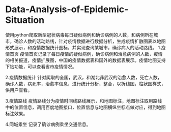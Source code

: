 # Data-Analysis-of-Epidemic-Situation
使用python爬取新型冠状病毒每日疑似病例和确诊病例的人数，和病例所在城市，确诊人数的活动路线，针对疫情数据进行数据分析，生成疫情扩散图表以地图形式展示，和疫情数据统计图标，并实现查询某城市，确诊病人的活动路线。
1.疫情首页
疫情首页记录了每日疫情的疑似病例，确诊病例和治愈病例的人数，疫情的相关报道，疫情扩展图，中国的疫情数据表和国外的数据表展示。疫情地图支持下钻功能，可以查看省市疫情情况。

2.疫情数据统计
 针对爬取的全国，武汉，和湖北非武汉的治愈人数，死亡人数，确诊人数，病死率，治愈率信息，进行统计分析，整合，以折线图，柱状图样式，供用户查看。

3.疫情路线
疫情路线分为疫情时间线路线展示，和地图标注，地图标注取用路线中的位置信息，调用百度地图接口，位置信息与地图横纵坐标点做对应，得到地图标注效果。

4.同城乘坐
记录了确诊病例乘坐交通信息。
